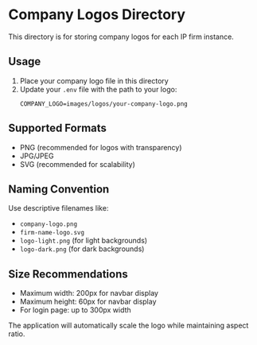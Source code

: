 # Company Logos Directory

This directory is for storing company logos for each IP firm instance.

## Usage

1. Place your company logo file in this directory
2. Update your `.env` file with the path to your logo:
   ```
   COMPANY_LOGO=images/logos/your-company-logo.png
   ```

## Supported Formats

- PNG (recommended for logos with transparency)
- JPG/JPEG
- SVG (recommended for scalability)

## Naming Convention

Use descriptive filenames like:
- `company-logo.png`
- `firm-name-logo.svg`
- `logo-light.png` (for light backgrounds)
- `logo-dark.png` (for dark backgrounds)

## Size Recommendations

- Maximum width: 200px for navbar display
- Maximum height: 60px for navbar display
- For login page: up to 300px width

The application will automatically scale the logo while maintaining aspect ratio.
